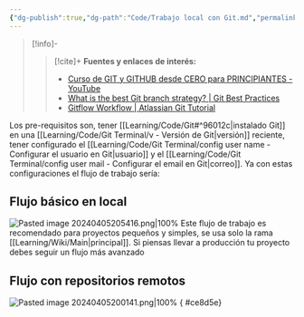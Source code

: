 ```yaml
---
{"dg-publish":true,"dg-path":"Code/Trabajo local con Git.md","permalink":"/code/trabajo-local-con-git/","created":"2024-04-04T14:27","updated":"2024-04-10T17:00"}
---
```



> [!info]-
>> [!cite]+ **Fuentes y enlaces de interés:**
>> - [Curso de GIT y GITHUB desde CERO para PRINCIPIANTES - YouTube](https://youtube.com/watch?v=3GymExBkKjE)
>> - [What is the best Git branch strategy? | Git Best Practices](https://www.gitkraken.com/learn/git/best-practices/git-branch-strategy)
>> - [Gitflow Workflow | Atlassian Git Tutorial](https://www.atlassian.com/git/tutorials/comparing-workflows/gitflow-workflow)

Los pre-requisitos son,  tener [[Learning/Code/Git#^96012c\|instalado Git]] en una [[Learning/Code/Git Terminal/v - Versión de Git\|versión]] reciente, tener configurado el [[Learning/Code/Git Terminal/config user name - Configurar el usuario en Git\|usuario]] y el [[Learning/Code/Git Terminal/config user mail - Configurar el email en Git\|correo]]. Ya con estas configuraciones el flujo de trabajo sería:

## Flujo básico en local
![Pasted image 20240405205416.png|100%](/img/user/Engine/Attachments/Pasted%20image%2020240405205416.png)
Este flujo de trabajo es recomendado para proyectos pequeños y simples, se usa solo la rama [[Learning/Wiki/Main\|principal]]. Si piensas llevar a producción tu proyecto debes seguir un flujo más avanzado

## Flujo con repositorios remotos
![Pasted image 20240405200141.png|100%](/img/user/Engine/Attachments/Pasted%20image%2020240405200141.png)
{ #ce8d5e}
